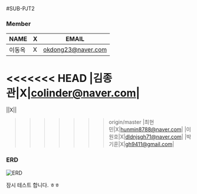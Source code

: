 #SUB-PJT2


### Member

|NAME|X|EMAIL|
|------|---|---|
|이동옥|X|okdong23@naver.com|
<<<<<<< HEAD
|김종관|X|colinder@naver.com|
=======
||X||
>>>>>>> origin/master
|최현민|X|hunmin8788@naver.com|
|이원호|X|dldnjsgh71@naver.com|
|박기훈|X|gh9411@gmail.com|



### ERD

![ERD](C:\Users\multicampus\Desktop\SSAFY\2.Specialization\blockchain-skeleton\WhatTodo\ERD.PNG)

잠시 테스트 합니다. ㅎㅎ